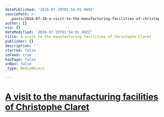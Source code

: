 ```yaml
---
datePublished: '2016-07-29T01:54:01.969Z'
sourcePath: >-
  _posts/2016-07-28-a-visit-to-the-manufacturing-facilities-of-christophe-claret.md
author: []
via: {}
dateModified: '2016-07-29T01:54:01.602Z'
title: A visit to the manufacturing facilities of Christophe Claret
publisher: {}
description: ''
starred: false
inFeed: true
hasPage: false
inNav: false
_type: MediaObject

---
```

# [A visit to the manufacturing facilities of Christophe Claret][0]

[0]: https://youtu.be/T3NeElfAOSM "Christophe Claret on Youtube"